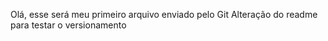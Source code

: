 Olá, esse será meu primeiro arquivo enviado pelo Git
Alteração do readme para testar o versionamento